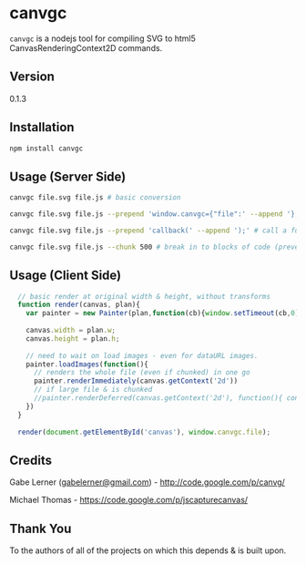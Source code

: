 canvgc
=====

`canvgc` is a nodejs tool for compiling SVG to html5 CanvasRenderingContext2D commands.

## Version
0.1.3

## Installation
```sh
npm install canvgc
```
## Usage (Server Side)
```bash
canvgc file.svg file.js # basic conversion

canvgc file.svg file.js --prepend 'window.canvgc={"file":' --append '};' # assign to some variable

canvgc file.svg file.js --prepend 'callback(' --append ');' # call a function with result

canvgc file.svg file.js --chunk 500 # break in to blocks of code (prevent event loop starvation when rendering large files)
```
    

## Usage (Client Side)
```js
  // basic render at original width & height, without transforms
  function render(canvas, plan){
    var painter = new Painter(plan,function(cb){window.setTimeout(cb,0);}); // can use setImmediate poly-fill
    
    canvas.width = plan.w;
    canvas.height = plan.h;
    
    // need to wait on load images - even for dataURL images.
    painter.loadImages(function(){
      // renders the whole file (even if chunked) in one go
      painter.renderImmediately(canvas.getContext('2d'))
      // if large file & is chunked
      //painter.renderDeferred(canvas.getContext('2d'), function(){ console.log('done');})
    })
  }
  
  render(document.getElementById('canvas'), window.canvgc.file);
```

## Credits

Gabe Lerner (gabelerner@gmail.com) - http://code.google.com/p/canvg/

Michael Thomas - https://code.google.com/p/jscapturecanvas/

## Thank You

To the authors of all of the projects on which this depends & is built upon.
